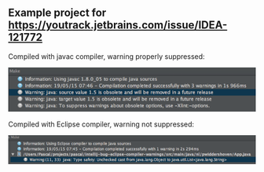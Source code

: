 ## Example project for https://youtrack.jetbrains.com/issue/IDEA-121772

Compiled with javac compiler, warning properly suppressed:

![](javac-compiler.png)

Compiled with Eclipse compiler, warning not suppressed:

![](eclipse-compiler.png)

